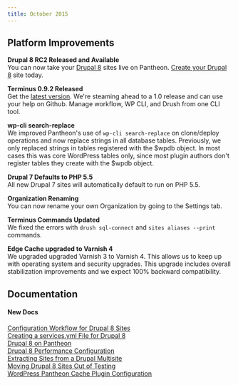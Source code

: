 ```yaml
---
title: October 2015
---
```


## Platform Improvements

**Drupal 8 RC2 Released and Available**  
You can now take your [Drupal 8](https://pantheon.io/blog/drupal-8-support-pantheon) sites live on Pantheon. [Create your Drupal 8](https://pantheon.io/d8) site today.

**Terminus 0.9.2 Released**  
Get the [latest version](https://github.com/pantheon-systems/cli/releases). We're steaming ahead to a 1.0 release and can use your help on Github. Manage workflow, WP CLI, and Drush from one CLI tool.

**wp-cli search-replace**    
We improved Pantheon's use of `wp-cli search-replace` on clone/deploy operations and now replace strings in all database tables. Previously, we only replaced strings in tables registered with the $wpdb object. In most cases this was core WordPress tables only, since most plugin authors don't register tables they create with the $wpdb object.

**Drupal 7 Defaults to PHP 5.5**  
All new Drupal 7 sites will automatically default to run on PHP 5.5.

**Organization Renaming**  
You can now rename your own Organization by going to the Settings tab.

**Terminus Commands Updated**  
We fixed the errors with `drush sql-connect` and `sites aliases --print ` commands.

**Edge Cache upgraded to Varnish 4**    
We upgraded upgraded Varnish 3 to Varnish 4. This allows us to keep up with operating system and security upgrades. This upgrade includes overall stabilization improvements and we expect 100% backward compatibility.


## Documentation

#### New Docs

[Configuration Workflow for Drupal 8 Sites](/docs/drupal-8-configuration-management/)    
[Creating a services.yml File for Drupal 8](/docs/services-yml/)  
[Drupal 8 on Pantheon](/docs/drupal-8/)  
[Drupal 8 Performance Configuration](/docs/drupal-8-cache)  
[Extracting Sites from a Drupal Multisite](/docs/unwind-multisite/)  
[Moving Drupal 8 Sites Out of Testing](/docs/drupal-8-testing/)  
[WordPress Pantheon Cache Plugin Configuration](/docs/wordpress-cache-plugin/)
